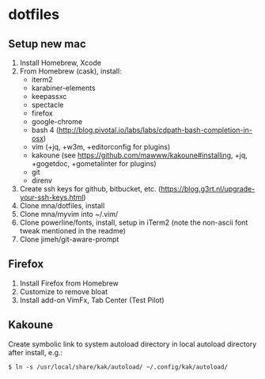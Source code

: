 # dotfiles

## Setup new mac

1. Install Homebrew, Xcode
2. From Homebrew (cask), install:
    - iterm2
    - karabiner-elements
    - keepassxc
    - spectacle
    - firefox
    - google-chrome
    - bash 4 (http://blog.pivotal.io/labs/labs/cdpath-bash-completion-in-osx)
    - vim (+jq, +w3m, +editorconfig for plugins)
    - kakoune (see https://github.com/mawww/kakoune#installing, +jq, +gogetdoc, +gometalinter for plugins)
    - git
    - direnv
3. Create ssh keys for github, bitbucket, etc. (https://blog.g3rt.nl/upgrade-your-ssh-keys.html)
4. Clone mna/dotfiles, install
5. Clone mna/myvim into ~/.vim/
6. Clone powerline/fonts, install, setup in iTerm2 (note the non-ascii font tweak mentioned in the readme)
7. Clone jimeh/git-aware-prompt

## Firefox

1. Install Firefox from Homebrew
2. Customize to remove bloat
3. Install add-on VimFx, Tab Center (Test Pilot)

## Kakoune

Create symbolic link to system autoload directory in local autoload directory after install, e.g.:

```
$ ln -s /usr/local/share/kak/autoload/ ~/.config/kak/autoload/
```

